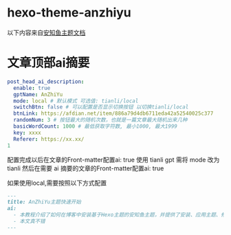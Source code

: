 # hexo-theme-anzhiyu

以下内容来自[安知鱼主题文档](https://docs.anheyu.com/advanced/#ai-%E6%91%98%E8%A6%81)

# 文章顶部ai摘要

```yaml
post_head_ai_description:
  enable: true
  gptName: AnZhiYu
  mode: local # 默认模式 可选值: tianli/local
  switchBtn: false # 可以配置是否显示切换按钮 以切换tianli/local
  btnLink: https://afdian.net/item/886a79d4db6711eda42a52540025c377
  randomNum: 3 # 按钮最大的随机次数，也就是一篇文章最大随机出来几种
  basicWordCount: 1000 # 最低获取字符数, 最小1000, 最大1999
  key: xxxx
  Referer: https://xx.xx/
1
```

配置完成以后在文章的Front-matter配置ai: true 使用 tianli gpt 需将 mode 改为tianli 然后在需要 ai 摘要的文章的Front-matter配置ai: true

如果使用local,需要按照以下方式配置

```markdown
---
title: AnZhiYu主题快速开始
ai:
  - 本教程介绍了如何在博客中安装基于Hexo主题的安知鱼主题，并提供了安装、应用主题、修改配置文件、本地启动等详细步骤及技术支持方式。教程的内容针对最新的主题版本进行更新，如果你是旧版本教程会有出入。
  - 本文真不错
---
```